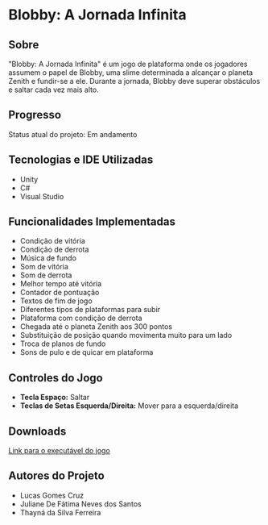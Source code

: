 # Blobby: A Jornada Infinita

## Sobre
"Blobby: A Jornada Infinita" é um jogo de plataforma onde os jogadores assumem o papel de Blobby, uma slime determinada a alcançar o planeta Zenith e fundir-se a ele. Durante a jornada, Blobby deve superar obstáculos e saltar cada vez mais alto.

## Progresso
Status atual do projeto: Em andamento

## Tecnologias e IDE Utilizadas
- Unity
- C#
- Visual Studio

## Funcionalidades Implementadas
- Condição de vitória
- Condição de derrota
- Música de fundo
- Som de vitória
- Som de derrota
- Melhor tempo até vitória
- Contador de pontuação
- Textos de fim de jogo
- Diferentes tipos de plataformas para subir
- Plataforma com condição de derrota
- Chegada até o planeta Zenith aos 300 pontos
- Substituição de posição quando movimenta muito para um lado
- Troca de planos de fundo
- Sons de pulo e de quicar em plataforma

## Controles do Jogo
- **Tecla Espaço:** Saltar
- **Teclas de Setas Esquerda/Direita:** Mover para a esquerda/direita

## Downloads
[Link para o executável do jogo](https://placeholder.com)

## Autores do Projeto
- Lucas Gomes Cruz
- Juliane De Fátima Neves dos Santos
- Thayná da Silva Ferreira
